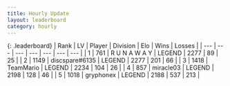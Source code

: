 ```yaml
---
title: Hourly Update
layout: leaderboard
category: hourly
---
```


{: .leaderboard}
| Rank | LV | Player | Division | Elo | Wins | Losses |
| --- | --- | --- | --- | --- | --- | --- |
| <span data-change="0">1</span> | 761 | <span title="ID: 66144">R U N A W A Y</span> | LEGEND | <span data-change="0">2277</span> | <span data-change="0">89</span> | <span data-change="0">25</span> |
| <span data-change="0">2</span> | 1149 | <span title="ID: 203132">discspare#6135</span> | LEGEND | <span data-change="0">2277</span> | <span data-change="0">201</span> | <span data-change="0">66</span> |
| <span data-change="0">3</span> | 1418 | <span title="ID: 164871">TeamMario</span> | LEGEND | <span data-change="0">2234</span> | <span data-change="0">104</span> | <span data-change="0">26</span> |
| <span data-change="0">4</span> | 857 | <span title="ID: 416373">miracle03</span> | LEGEND | <span data-change="0">2198</span> | <span data-change="0">128</span> | <span data-change="0">46</span> |
| <span data-change="0">5</span> | 1018 | <span title="ID: 315148">gryphonex</span> | LEGEND | <span data-change="6">2188</span> | <span data-change="1">537</span> | <span data-change="0">213</span> |